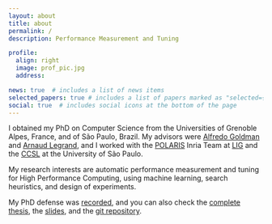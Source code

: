 ```yaml
---
layout: about
title: about
permalink: /
description: Performance Measurement and Tuning

profile:
  align: right
  image: prof_pic.jpg
  address:

news: true  # includes a list of news items
selected_papers: true # includes a list of papers marked as "selected={true}"
social: true  # includes social icons at the bottom of the page
---
```


I obtained my  PhD on Computer Science from the  Universities of Grenoble Alpes,
France,   and   of    São   Paulo,   Brazil.    My    advisors   were   [Alfredo
Goldman](https://www.ime.usp.br/~gold/new/)              and             [Arnaud
Legrand](http://mescal.imag.fr/membres/arnaud.legrand/), and  I worked  with the
[POLARIS](https://team.inria.fr/polaris/)         Inria          Team         at
[LIG](https://www.liglab.fr/) and the  [CCSL](https://ccsl.ime.usp.br/en) at the
University of São Paulo.

My research interests are automatic  performance measurement and tuning for High
Performance Computing, using machine learning,  search heuristics, and design of
experiments.

My PhD defense was
[recorded](https://www.youtube.com/watch?v=YvfPalv1cq0), and you can also check the
[complete thesis](https://github.com/phrb/thesis/blob/master/slides/presentation.pdf),
the [slides](https://github.com/phrb/thesis/blob/master/slides/presentation.pdf),
and the [git repository](https://github.com/phrb/thesis).
